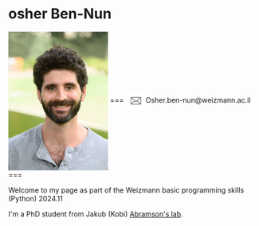 # osher Ben-Nun
<img src="/pictures/my_pic.jpg" width="200" align="center">
===
<img src="/pictures/email-icon.jpg" width="40" align="center">Osher.ben-nun@weizmann.ac.il 
===

Welcome to my page as part of the Weizmann basic programming skills (Python) 2024.11

I'm a PhD student from Jakub (Kobi) [Abramson's lab](https://www.weizmann.ac.il/dept/irb/abramson/).
